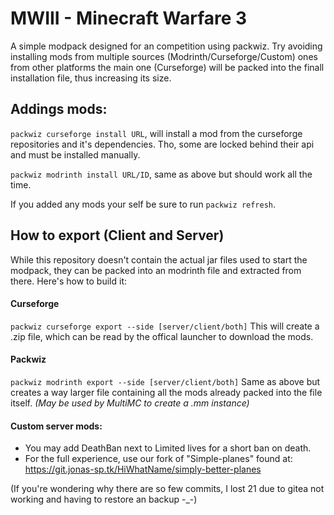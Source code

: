 # MWIII - Minecraft Warfare 3
A simple modpack designed for an competition using packwiz. Try avoiding installing mods from multiple sources (Modrinth/Curseforge/Custom) ones from other platforms the main one (Curseforge) will be packed into the finall installation file, thus increasing its size.

## Addings mods:
`packwiz curseforge install URL`, will install a mod from the curseforge repositories and it's dependencies. Tho, some are locked behind their api and must be installed manually.

`packwiz modrinth install URL/ID`, same as above but should work all the time.

If you added any mods your self be sure to run `packwiz refresh`.

## How to export (Client and Server)
While this repository doesn't contain the actual jar files used to start the modpack, they can be packed into an modrinth file and extracted from there. Here's how to build it:

#### Curseforge
`packwiz curseforge export --side [server/client/both]`
This will create a .zip file, which can be read by the offical launcher to download the mods.

#### Packwiz
`packwiz modrinth export --side [server/client/both]`
Same as above but creates a way larger file containing all the mods already packed into the file itself. *(May be used by MultiMC to create a .mm instance)*

#### Custom server mods:
- You may add DeathBan next to Limited lives for a short ban on death.
- For the full experience, use our fork of "Simple-planes" found at: https://git.jonas-sp.tk/HiWhatName/simply-better-planes

(If you're wondering why there are so few commits, I lost 21 due to gitea not working and having to restore an backup -_-)
